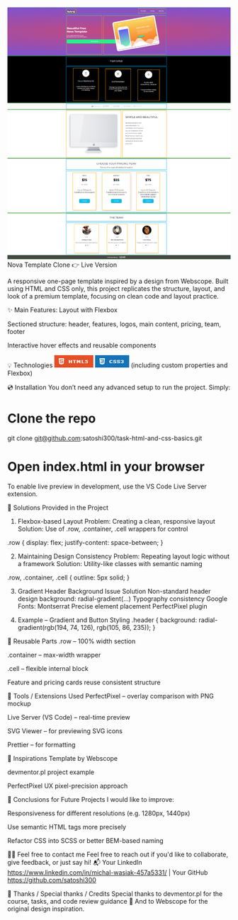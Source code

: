 ![Preview](image.png)
Nova Template Clone
👉 Live Version 

A responsive one-page template inspired by a design from Webscope. Built using HTML and CSS only, this project replicates the structure, layout, and look of a premium template, focusing on clean code and layout practice.

✨ Main Features:
Layout with Flexbox

Sectioned structure: header, features, logos, main content, pricing, team, footer

Interactive hover effects and reusable components

💡 Technologies
![HTML5](image-1.png)
![CSS3](image-2.png) (including custom properties and Flexbox)


💿 Installation
You don’t need any advanced setup to run the project. Simply:

# Clone the repo
git clone git@github.com:satoshi300/task-html-and-css-basics.git

# Open index.html in your browser
To enable live preview in development, use the VS Code Live Server extension.

🤔 Solutions Provided in the Project
1. Flexbox-based Layout
Problem: Creating a clean, responsive layout
Solution: Use of .row, .container, .cell wrappers for control

.row {
  display: flex;
  justify-content: space-between;
}

2. Maintaining Design Consistency
Problem: Repeating layout logic without a framework
Solution: Utility-like classes with semantic naming


.row, .container, .cell {
  outline: 5px solid;
}

3. Gradient Header Background
Issue	                        Solution
Non-standard header design	    background: radial-gradient(...)
Typography consistency      	Google Fonts: Montserrat
Precise element placement   	PerfectPixel plugin

4. Example – Gradient and Button Styling
.header {
  background: radial-gradient(rgb(194, 74, 126), rgb(105, 86, 235));
}

🔁 Reusable Parts
.row – 100% width section

.container – max-width wrapper

.cell – flexible internal block

Feature and pricing cards reuse consistent structure

🔧 Tools / Extensions Used
PerfectPixel – overlay comparison with PNG mockup

Live Server (VS Code) – real-time preview

SVG Viewer – for previewing SVG icons

Prettier – for formatting

🌱 Inspirations
Template by Webscope

devmentor.pl project example

PerfectPixel UX pixel-precision approach

💭 Conclusions for Future Projects
I would like to improve:

Responsiveness for different resolutions (e.g. 1280px, 1440px)

Use semantic HTML tags more precisely

Refactor CSS into SCSS or better BEM-based naming

🙋‍♂️ Feel free to contact me
Feel free to reach out if you'd like to collaborate, give feedback, or just say hi!
📬 Your LinkedIn https://www.linkedin.com/in/michal-wasiak-457a5331/ | Your GitHub https://github.com/satoshi300

👏 Thanks / Special thanks / Credits
Special thanks to devmentor.pl for the course, tasks, and code review guidance 🙏
And to Webscope for the original design inspiration.